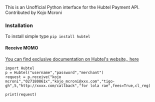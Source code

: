 This is an Unofficial Python interface for the Hubtel Payment API.
Contributed by Kojo Mcroni


### Installation
To install simple type ```pip install hubtel```


#### Receive MOMO

[You can find exclusive documentation on Hubtel's website,, here ](https://developers.hubtel.com/documentations/merchant-account-api#receive-money)
```
import Hubtel
p = Hubtel("username","password","merchant")
request = p.receive("kojo mcroni","027180861x","kojo_mcroni@xxx.com","tigo-gh",5,"http://xxxx.com/callback","for lola rae",fees=True,cl_reg)
  
print(request)

```






